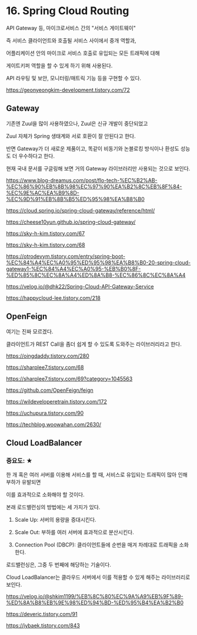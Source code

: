 

# 16. Spring Cloud Routing

API Gateway 등, 마이크로서비스 간의 "서비스 게이트웨이"

즉 서비스 클라이언트와 호출될 서비스 사이에서 중개 역할과,

어플리케이션 안의 마이크로 서비스 호출로 유입되는 모든 트래픽에 대해

게이트키퍼 역할을 할 수 있게 하기 위해 사용된다.

API 라우팅 및 보안, 모니터링/매트릭 기능 등을 구현할 수 있다.

https://geonyeongkim-development.tistory.com/72




## Gateway

기존엔 Zuul을 많이 사용하였으나, Zuul은 신규 개발이 중단되었고 

Zuul 자체가 Spring 생태계와 서로 호환이 잘 안된다고 한다.

반면 Gateway가 더 새로운 제품이고, 똑같이 비동기와 논블로킹 방식이나 환성도 성능도 더 우수하다고 한다.

현재 국내 문서를 구글링해 보면 거의 Gateway 라이브러리만 사용되는 것으로 보인다.

https://www.blog-dreamus.com/post/flo-tech-%EC%B2%AB-%EC%86%90%EB%8B%98%EC%97%90%EA%B2%8C%EB%8F%84-%EC%9E%AC%EA%B9%8D-%EC%9D%91%EB%8B%B5%ED%95%98%EA%B8%B0

https://cloud.spring.io/spring-cloud-gateway/reference/html/

https://cheese10yun.github.io/spring-cloud-gateway/

https://sky-h-kim.tistory.com/67

https://sky-h-kim.tistory.com/68

https://otrodevym.tistory.com/entry/spring-boot-%EC%84%A4%EC%A0%95%ED%95%98%EA%B8%B0-20-spring-cloud-gateway1-%EC%84%A4%EC%A0%95-%EB%B0%8F-%ED%85%8C%EC%8A%A4%ED%8A%B8-%EC%86%8C%EC%8A%A4

https://velog.io/@dhk22/Spring-Cloud-API-Gateway-Service

https://happycloud-lee.tistory.com/218




## OpenFeign

여기는 진짜 모르겠다.

클라이언트가 REST Call을 좀더 쉽게 할 수 있도록 도와주는 라이브러리라고 한다.

https://oingdaddy.tistory.com/280

https://sharplee7.tistory.com/68

https://sharplee7.tistory.com/69?category=1045563

https://github.com/OpenFeign/feign

https://wildeveloperetrain.tistory.com/172

https://uchupura.tistory.com/90

https://techblog.woowahan.com/2630/




## Cloud LoadBalancer

### 중요도: ★

한 개 혹은 여러 서버를 이용해 서비스를 할 때, 서비스로 유입되는 트래픽이 많아 인해 부하가 유발되면

이를 효과적으로 소화해야 할 것이다.

본래 로드밸런싱의 방법에는 세 가지가 있다.

1) Scale Up: 서버의 용량을 증대시킨다.

2) Scale Out: 부하를 여러 서버에 효과적으로 분산시킨다.

3) Connection Pool (DBCP): 클라이언트들에 순번을 매겨 차례대로 트래픽을 소화한다.

로드밸런싱은, 그중 두 번째에 해당하는 기술이다.

Cloud LoadBalancer는 클라우드 서버에서 이를 적용할 수 있게 해주는 라이브러리로 보인다.

https://velog.io/@shkim1199/%EB%8C%80%EC%9A%A9%EB%9F%89-%ED%8A%B8%EB%9E%98%ED%94%BD-%ED%95%B4%EA%B2%B0

https://deveric.tistory.com/91

https://jybaek.tistory.com/843
